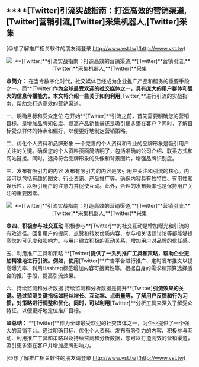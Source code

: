 ## ****[Twitter]**引流实战指南：打造高效的营销渠道,**[Twitter]**营销引流,**[Twitter]**采集机器人,**[Twitter]**采集**

[😍想了解推广相关软件的朋友请登录 http://www.vst.tw](http://www.vst.tw)

 <center><img src="https://vst.tw/MP4/tuiguang/png/7.png" alt="**[Twitter]**引流实战指南：打造高效的营销渠道,**[Twitter]**营销引流,**[Twitter]**采集机器人,**[Twitter]**采集"></center>

**😄简介：**
在当今数字化时代，社交媒体已经成为企业推广产品和服务的重要手段之一。而**[Twitter]**作为全球最受欢迎的社交媒体之一，具有庞大的用户群体和强大的信息传播能力。本文将介绍一些关于如何利用**[Twitter]**进行引流的实战指南，帮助您打造高效的营销渠道。

一、明确目标和受众定位
在开始**[Twitter]**引流之前，首先需要明确您的营销目标。是增加品牌知名度、提高产品销售量还是吸引更多潜在客户？同时，了解目标受众群体的特点和偏好，以便更好地制定营销策略。

二、优化个人资料和品牌形象
一个完善的个人资料和专业的品牌形象是吸引用户关注的关键。确保您的个人资料页面简洁明了，包括准确的公司介绍、联系方式和网站链接。同时，选择符合品牌形象的头像和背景图片，增强品牌识别度。

三、发布有吸引力的内容
发布有吸引力的内容是吸引用户关注和引流的核心。内容可以包括有趣的图文、行业资讯、产品推广等。确保内容具有独特性、有用性和娱乐性，以吸引用户的注意力并促使互动。此外，合理的发布频率也是保持用户关注的重要因素。

 <center><img src="https://vst.tw/MP4/tuiguang/png/0.png" alt="**[Twitter]**引流实战指南：打造高效的营销渠道,**[Twitter]**营销引流,**[Twitter]**采集机器人,**[Twitter]**采集"></center>

**😄四、积极参与社交互动**
积极参与**[Twitter]**的社交互动是增加曝光和引流的有效途径。回复用户的提问、点赞和转发优质内容、参与相关话题讨论等都能够提高您的可见度和影响力。与用户建立积极的互动关系，增加用户对品牌的信任感。

五、利用推广工具和策略
**[Twitter]**提供了一系列推广工具和策略，帮助企业更加精准地进行引流。例如，使用**[Twitter]**广告平台进行推广、定时发布推文以提高曝光率、利用Hashtag标签增加内容可搜索性等。根据自身的需求和预算选择适合的推广手段，提高引流效果。

六、持续监测和分析数据
持续监测和分析数据是提升**[Twitter]**引流效果的关键。通过监测关键指标如粉丝增长、互动率、点击量等，了解用户反馈和行为习惯，对策略进行调整和优化。同时，可以利用**[Twitter]**分析工具来深入了解受众特征，以便更好地定位推广目标。

**😄总结：**
**[Twitter]**作为全球最受欢迎的社交媒体之一，为企业提供了一个强大的营销平台。通过明确目标、优化个人资料、发布有吸引力的内容、积极参与互动、利用推广工具和策略以及持续监测和分析数据，您可以打造高效的营销渠道，吸引更多潜在客户并增加品牌影响力。

[😍想了解推广相关软件的朋友请登录 http://www.vst.tw](http://www.vst.tw)



